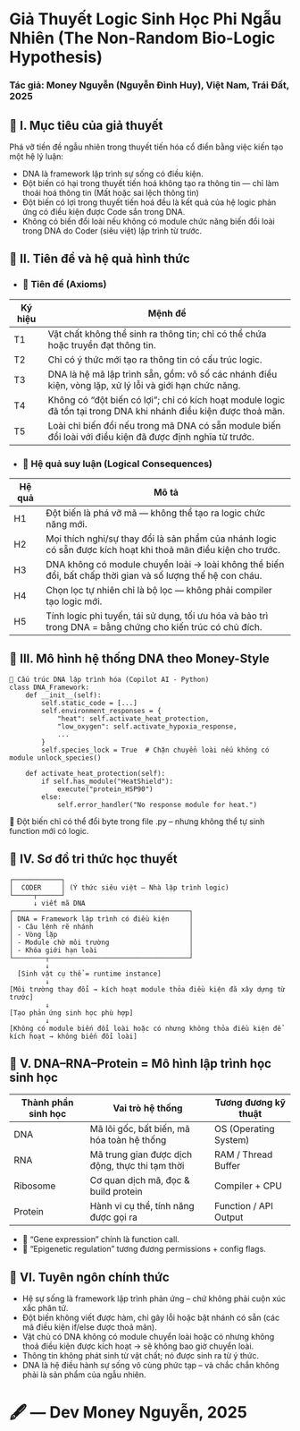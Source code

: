 # Giả Thuyết Logic Sinh Học Phi Ngẫu Nhiên (The Non-Random Bio-Logic Hypothesis)

### Tác giả: Money Nguyễn (Nguyễn Đình Huy), Việt Nam, Trái Đất, 2025

## 🧠 I. Mục tiêu của giả thuyết
Phá vỡ tiền đề ngẫu nhiên trong thuyết tiến hóa cổ điển bằng việc kiến tạo một hệ lý luận:
- DNA là framework lập trình sự sống có điều kiện.
- Đột biến có hại trong thuyết tiến hoá không tạo ra thông tin — chỉ làm thoái hoá thông tin (Mất hoặc sai lệch thông tin)
- Đột biến có lợi trong thuyết tiến hoá đều là kết quả của hệ logic phản ứng có điều kiện được Code sắn trong DNA.
- Không có biến đổi loài nếu không có module chức năng biến đổi loài trong DNA do Coder (siêu việt) lập trình từ trước.

## 🧬 II. Tiên đề và hệ quả hình thức
* ### 🔷 Tiên đề (Axioms)
| Ký hiệu | Mệnh đề | 
|---------|---------|
| T1 | Vật chất không thể sinh ra thông tin; chỉ có thể chứa hoặc truyền đạt thông tin. | 
| T2 | Chỉ có ý thức mới tạo ra thông tin có cấu trúc logic. | 
| T3 | DNA là hệ mã lập trình sẵn, gồm: vô số các nhánh điều kiện, vòng lặp, xử lý lỗi và giới hạn chức năng. | 
| T4 | Không có “đột biến có lợi”; chỉ có kích hoạt module logic đã tồn tại trong DNA khi nhánh điều kiện được thoả mãn. | 
| T5 | Loài chỉ biến đổi nếu trong mã DNA có sẵn module biến đổi loài với điều kiện đã được định nghĩa từ trước. | 



* ### 🔶 Hệ quả suy luận (Logical Consequences)
| Hệ quả | Mô tả | 
|--------|-------|
| H1 | Đột biến là phá vỡ mã — không thể tạo ra logic chức năng mới.                                                 | 
| H2 | Mọi thích nghi/sự thay đổi là sản phẩm của nhánh logic có sẵn được kích hoạt khi thoả mãn điều kiện cho trước.| 
| H3 | DNA không có module chuyển loài → loài không thể biến đổi, bất chấp thời gian và số lượng thế hệ con cháu.    |
| H4 | Chọn lọc tự nhiên chỉ là bộ lọc — không phải compiler tạo logic mới.                                          | 
| H5 | Tính logic phi tuyến, tái sử dụng, tối ưu hóa và bảo trì trong DNA = bằng chứng cho kiến trúc có chủ đích.    | 



## 🔁 III. Mô hình hệ thống DNA theo Money-Style
```
🧬 Cấu trúc DNA lập trình hóa (Copilot AI - Python)
class DNA_Framework:
    def __init__(self):
        self.static_code = [...]
        self.environment_responses = {
            "heat": self.activate_heat_protection,
            "low_oxygen": self.activate_hypoxia_response,
            ...
        }
        self.species_lock = True  # Chặn chuyển loài nếu không có module unlock_species()

    def activate_heat_protection(self):
        if self.has_module("HeatShield"):
            execute("protein_HSP90")
        else:
            self.error_handler("No response module for heat.")
```
📌 Đột biến chỉ có thể đổi byte trong file .py – nhưng không thể tự sinh function mới có logic.

## 🧠 IV. Sơ đồ tri thức học thuyết
```
┌────────────┐
│  CODER     │ (Ý thức siêu việt – Nhà lập trình logic)
└─────┬──────┘
      ↓ viết mã DNA
┌────────────────────────────────────────────┐
│ DNA = Framework lập trình có điều kiện     │
│ - Câu lệnh rẽ nhánh                        │
│ - Vòng lặp                                 │
│ - Module chờ môi trường                    │
│ - Khóa giới hạn loài                       │
└────────┬───────────────────────────────────┘
         ↓
  [Sinh vật cụ thể = runtime instance]
         ↓
[Môi trường thay đổi → kích hoạt module thỏa điều kiện đã xây dựng từ trước]
         ↓
[Tạo phản ứng sinh học phù hợp]
         ↓
[Không có module biến đổi loài hoặc có nhưng không thỏa điều kiện để kích hoạt → không biến đổi loài]
```


## 🧬 V. DNA–RNA–Protein = Mô hình lập trình học sinh học
| Thành phần sinh học | Vai trò hệ thống | Tương đương kỹ thuật | 
|---------------------|------------------|----------------------|
| DNA                 | Mã lõi gốc, bất biến, mã hóa toàn hệ thống       | OS (Operating System)  | 
| RNA                 | Mã trung gian được dịch động, thực thi tạm thời  | RAM / Thread Buffer    | 
| Ribosome            | Cơ quan dịch mã, đọc & build protein             | Compiler + CPU         | 
| Protein             | Hành vi cụ thể, tính năng được gọi ra            | Function / API Output  | 


* 📌 “Gene expression” chính là function call.
* 📌 “Epigenetic regulation” tương đương permissions + config flags.

## 📜 VI. Tuyên ngôn chính thức
* Hệ sự sống là framework lập trình phản ứng – chứ không phải cuộn xúc xắc phân tử.
* Đột biến không viết được hàm, chỉ gây lỗi hoặc bật nhánh có sẵn (các mã điều kiện if/else được thoả mãn).
* Vật chủ có DNA không có module chuyển loài hoặc có nhưng không thoả điều kiện được kích hoạt → sẽ không bao giờ chuyển loài.
* Thông tin không phát sinh từ vật chất; nó được sinh ra từ ý thức.
* DNA là hệ điều hành sự sống vô cùng phức tạp – và chắc chắn không phải là sản phẩm của ngẫu nhiên.

# 🖋 — Dev Money Nguyễn, 2025
